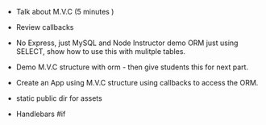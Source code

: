
* Talk about M.V.C (5 minutes )
* Review callbacks
* No Express, just MySQL and Node Instructor demo ORM just using SELECT, show how to use this with mulitple tables.
* Demo M.V.C structure with orm - then give students this for next part.
* Create an App using M.V.C structure using callbacks to access the ORM.

* static public dir for assets
* Handlebars #if
